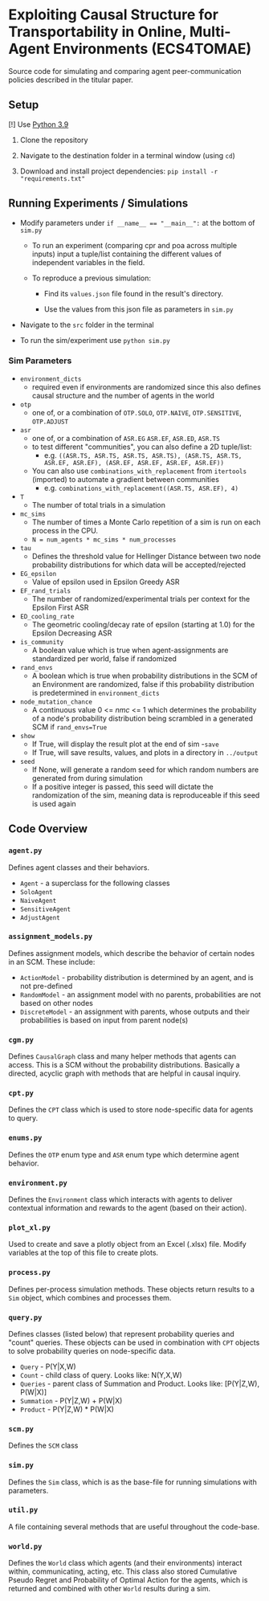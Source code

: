 
#  Exploiting Causal Structure for Transportability in Online, Multi-Agent Environments (ECS4TOMAE)

Source code for simulating and comparing agent peer-communication policies described in the titular paper.

## Setup

[!] Use [Python 3.9](https://www.python.org/downloads/)

1. Clone the repository

2. Navigate to the destination folder in a terminal window (using `cd`)

3. Download and install project dependencies: `pip install -r "requirements.txt"`

## Running Experiments / Simulations

- Modify parameters under `if __name__ == "__main__":` at the bottom of `sim.py`
	- To run an experiment (comparing cpr and poa across multiple inputs) input a tuple/list containing the different values of independent variables in the field.

	- To reproduce a previous simulation:
		- Find its `values.json` file found in the result's directory.

		- Use the values from this json file as parameters in `sim.py`
	

- Navigate to the `src` folder in the terminal

- To run the sim/experiment use `python sim.py`

### Sim Parameters
- `environment_dicts`
	- required even if environments are randomized since this also defines causal structure and the number of agents in the world
- `otp`
	- one of, or a combination of `OTP.SOLO`, `OTP.NAIVE`, `OTP.SENSITIVE`, `OTP.ADJUST`
- `asr`
	- one of, or a combination of `ASR.EG` `ASR.EF`, `ASR.ED`, `ASR.TS`
	- to test different "communities", you can also define a 2D tuple/list:
		- e.g. `((ASR.TS, ASR.TS, ASR.TS, ASR.TS), (ASR.TS, ASR.TS, ASR.EF, ASR.EF), (ASR.EF, ASR.EF, ASR.EF, ASR.EF))`
	- You can also use `combinations_with_replacement` from `itertools` (imported) to automate a gradient between communities
		- e.g. `combinations_with_replacement((ASR.TS, ASR.EF), 4)`
- `T`
	- The number of total trials in a simulation
- `mc_sims`
	- The number of times a Monte Carlo repetition of a sim is run on each process in the CPU.
	- `N = num_agents * mc_sims * num_processes`
- `tau`
	- Defines the threshold value for Hellinger Distance between two node probability distributions for which data will be accepted/rejected
- `EG_epsilon`
	- Value of epsilon used in Epsilon Greedy ASR
- `EF_rand_trials`
	- The number of randomized/experimental trials per context for the Epsilon First ASR
- `ED_cooling_rate`
	- The geometric cooling/decay rate of epsilon (starting at 1.0) for the Epsilon Decreasing ASR
- `is_community`
	- A boolean value which is true when agent-assignments are standardized per world, false if randomized
- `rand_envs`
	- A boolean which is true when probability distributions in the SCM of an Environment are randomized, false if this probability distribution is predetermined in `environment_dicts`
- `node_mutation_chance`
	- A continuous value 0 <= _nmc_ <= 1 which determines the probability of a node's probability distribution being scrambled in a generated SCM if `rand_envs=True`
- `show`
	- If True, will display the result plot at the end of sim
-`save`
	- If True, will save results, values, and plots in a directory in `../output`
- `seed`
	- If None, will generate a random seed for which random numbers are generated from during simulation
	- If a positive integer is passed, this seed will dictate the randomization of the sim, meaning data is reproduceable if this seed is used again

## Code Overview
### `agent.py`
Defines agent classes and their behaviors.
- `Agent` - a superclass for the following classes
- `SoloAgent`
- `NaiveAgent`
- `SensitiveAgent`
- `AdjustAgent` 
### `assignment_models.py`
Defines assignment models, which describe the behavior of certain nodes in an SCM. These include:
- `ActionModel` - probability distribution is determined by an agent, and is not pre-defined
- `RandomModel` - an assignment model with no parents, probabilities are not based on other nodes
- `DiscreteModel` - an assignment with parents, whose outputs and their probabilities is based on input from parent node(s)
### `cgm.py`
Defines `CausalGraph` class and many helper methods that agents can access. This is a SCM without the probability distributions. Basically a directed, acyclic graph with methods that are helpful in causal inquiry.
### `cpt.py`
Defines the `CPT` class which is used to store node-specific data for agents to query.
### `enums.py`
Defines the `OTP` enum type and `ASR` enum type which determine agent behavior.
### `environment.py`
Defines the `Environment` class which interacts with agents to deliver contextual information and rewards to the agent (based on their action).
### `plot_xl.py`
Used to create and save a plotly object from an Excel (.xlsx) file. Modify variables at the top of this file to create plots.
### `process.py`
Defines per-process simulation methods. These objects return results to a `Sim` object, which combines and processes them.
### `query.py`
Defines classes (listed below) that represent probability queries and "count" queries. These objects can be used in combination with `CPT` objects to solve probability queries on node-specific data.
- `Query` - P(Y|X,W)
- `Count` - child class of query. Looks like: N(Y,X,W)
- `Queries` - parent class of Summation and Product. Looks like: [P(Y|Z,W), P(W|X)]
- `Summation` - P(Y|Z,W) + P(W|X) 
- `Product` - P(Y|Z,W) * P(W|X)
### `scm.py`
Defines the `SCM` class
### `sim.py`
Defines the `Sim` class, which is as the base-file for running simulations with parameters.
### `util.py`
A file containing several methods that are useful throughout the code-base.
### `world.py`
Defines the `World` class which agents (and their environments) interact within, communicating, acting, etc. This class also stored Cumulative Pseudo Regret and Probability of Optimal Action for the agents, which is returned and combined with other `World` results during a sim.